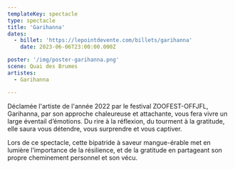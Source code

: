 ```yaml
---
templateKey: spectacle
type: spectacle
title: 'Garihanna'
dates: 
  - billet: 'https://lepointdevente.com/billets/garihanna'
    date: 2023-06-06T23:00:00.000Z

poster: '/img/poster-garihanna.png'
scene: Quai des Brumes
artistes:
  - Garihanna 

---
```

Déclamée l'artiste de l'année 2022 par le festival ZOOFEST-OFFJFL, Garihanna, par son approche chaleureuse et attachante, vous fera vivre un large éventail d’émotions. Du rire à la réflexion, du tourment à la gratitude, elle saura vous détendre, vous surprendre et vous captiver.

Lors de ce spectacle, cette bipatride à saveur mangue-érable met en lumière l’importance de la résilience, et de la gratitude en partageant son propre cheminement personnel et son vécu.
